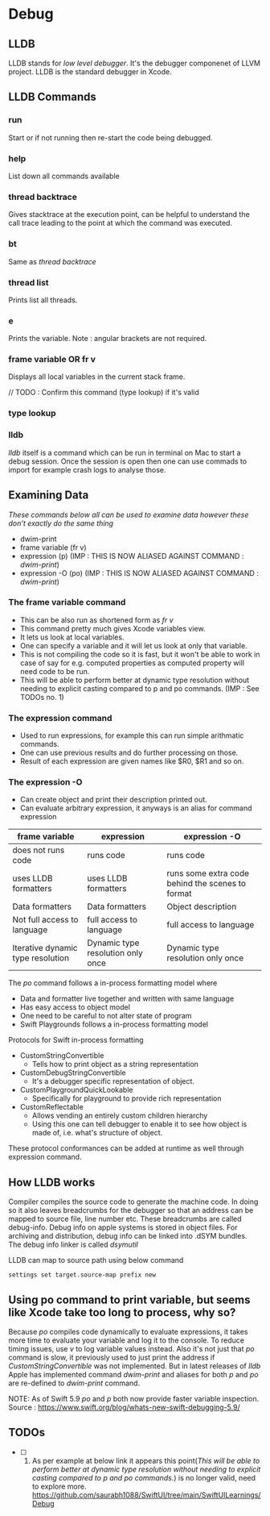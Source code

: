 #  Debug

## LLDB

LLDB stands for *low level debugger*. It's the debugger componenet of LLVM project.
LLDB is the standard debugger in Xcode.

## LLDB Commands

### run
Start or if not running then re-start the code being debugged.

### help
List down all commands available

### thread backtrace
Gives stacktrace at the execution point, can be helpful to understand the call trace
leading to the point at which the command was executed.

### bt
Same as *thread backtrace*

### thread list
Prints list all threads.

### e <variable>
Prints the variable. Note : angular brackets are not required.

### frame variable OR fr v
Displays all local variables in the current stack frame.

// TODO : Confirm this command (type lookup) if it's valid
### type lookup

### lldb
*lldb* itself is a command which can be run in terminal on Mac to start a debug session.
Once the session is open then one can use commads to import for example crash logs to analyse those.

## Examining Data

*These commands below all can be used to examine data however these don't exactly do the same thing*

- dwim-print
- frame variable (fr v)
- expression (p) (IMP : THIS IS NOW ALIASED AGAINST COMMAND : *dwim-print*)
- expression -O (po) (IMP : THIS IS NOW ALIASED AGAINST COMMAND : *dwim-print*)

### The frame variable command

- This can be also run as shortened form as *fr v*
- This command pretty much gives Xcode variables view.
- It lets us look at local variables.
- One can specify a variable and it will let us look at only that variable.
- This is not compiling the code so it is fast, but it won't be able to work in case of say for e.g. computed properties
as computed property will need code to be run.
- This will be able to perform better at dynamic type resolution without needing to explicit casting compared to p and po commands. (IMP : See TODOs no. 1)

### The expression command

- Used to run expressions, for example this can run simple arithmatic commands.
- One can use previous results and do further processing on those.
- Result of each expression are given names like $R0, $R1 and so on.

### The expression -O

- Can create object and print their description printed out.
- Can evaluate arbitrary expression, it anyways is an alias for command expression


|frame variable|expression|expression -O|
|---|---|---|
|does not runs code|runs code|runs code|
|uses LLDB formatters|uses LLDB formatters|runs some extra code behind the scenes to format|
|Data formatters|Data formatters|Object description|
|Not full access to language|full access to language|full access to language|
|Iterative dynamic type resolution|Dynamic type resolution only once|Dynamic type resolution only once|

The *po* command follows a in-process formatting model where
- Data and formatter live together and written with same language
- Has easy access to object model
- One need to be careful to not alter state of program
- Swift Playgrounds follows a in-process formatting model

Protocols for Swift in-process formatting
- CustomStringConvertible
    - Tells how to print object as a string representation
- CustomDebugStringConvertible
    - It's a debugger specific representation of object.
- CustomPlaygroundQuickLookable
    - Specifically for playground to provide rich representation
- CustomReflectable
    - Allows vending an entirely custom children hierarchy
    - Using this one can tell debugger to enable it to see how object is made of, i.e. what's structure of object.
    
These protocol conformances can be added at runtime as well through expression command.


## How LLDB works

Compiler compiles the source code to generate the machine code. In doing so it also
leaves breadcrumbs for the debugger so that an address can be mapped to source file,
line number etc. These breadcrumbs are called debug-info. Debug info on apple
systems is stored in object files. For archiving and distribution, debug info can
be linked into .dSYM bundles. The debug info linker is called *dsymutil*

LLDB can map to source path using below command

```
settings set target.source-map prefix new
```


## Using po command to print variable, but seems like Xcode take too long to process, why so?
Because *po* compiles code dynamically to evaluate expressions, it takes more time to evaluate your variable and log it to
the console.
To reduce timing issues, use *v* to log variable values instead.
Also it's not just that *po* command is slow, it previously used to just print the address if *CustomStringConvertible*
was not implemented. But in latest releases of *lldb* Apple has implemented command *dwim-print* and aliases for both
*p* and *po* are re-defined to *dwim-print* command.

NOTE: As of Swift 5.9 *po* and *p* both now provide faster variable inspection.
Source : https://www.swift.org/blog/whats-new-swift-debugging-5.9/


## TODOs

- [ ] 1. As per example at below link it appears this point(_This will be able to perform better at dynamic type resolution without needing to explicit casting compared to p and po commands._) is no longer valid, need to explore more. 
https://github.com/saurabh1088/SwiftUI/tree/main/SwiftUILearnings/Debug